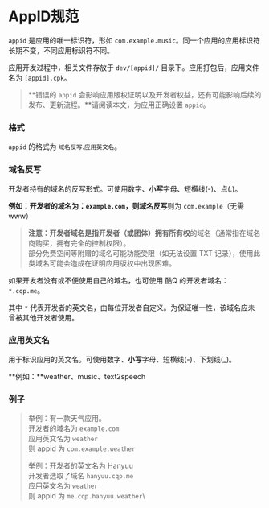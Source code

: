 # AppID规范

`appid` 是应用的唯一标识符，形如 `com.example.music`。同一个应用的应用标识符长期不变，不同应用标识符不同。

应用开发过程中，相关文件存放于 `dev/[appid]/` 目录下。应用打包后，应用文件名为 `[appid].cpk`。

> **错误的 `appid` 会影响应用版权证明以及开发者权益，还有可能影响后续的发布、更新流程。**请阅读本文，为应用正确设置 `appid`。

### 格式 <a href="ge-shi" id="ge-shi"></a>

`appid` 的格式为 `域名反写`.`应用英文名`。

### 域名反写 <a href="yu-ming-fan-xie" id="yu-ming-fan-xie"></a>

开发者持有的域名的反写形式。可使用数字、**小写**字母、短横线(-)、点(.)。

**例如：**开发者的域名为：`example.com`，则**域名反写**则为 `com.example`（无需www）

> **注意：**开发者域名是指开发者（或团体）拥有**所有权**的域名（通常指在域名商购买，拥有完全的控制权限）。\
> 部分免费空间等附赠的域名可能功能受限（如无法设置 TXT 记录），使用此类域名可能会造成在证明应用版权中出现困难。

如果开发者没有或不便使用自己的域名，也可使用 酷Q 的开发者域名：`*.cqp.me`。

其中 `*` 代表开发者的英文名，由每位开发者自定义。为保证唯一性，该域名应未曾被其他开发者使用。

### 应用英文名 <a href="ying-yong-ying-wen-ming" id="ying-yong-ying-wen-ming"></a>

用于标识应用的英文名。可使用数字、**小写**字母、短横线(-)、下划线(\_)。

**例如：**weather、music、text2speech

### 例子 <a href="li-zi" id="li-zi"></a>

> 举例：有一款天气应用。\
> 开发者的域名为 `example.com`\
> 应用英文名为 `weather`\
> 则 appid 为 `com.example.weather`
>
> 举例：开发者的英文名为 Hanyuu\
> 开发者选取了域名 `hanyuu.cqp.me`\
> 应用英文名为 `weather`\
> 则 appid 为 `me.cqp.hanyuu.weather`\
>
